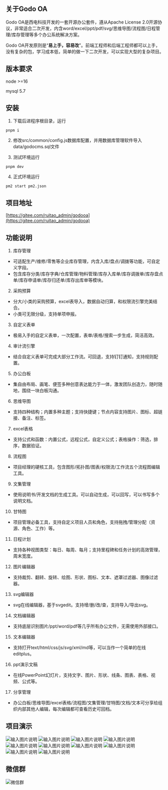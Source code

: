 ## 关于Godo OA

Godo OA是西电科技开发的一套开源办公套件，遵从Apache License 2.0开源协议，非常适合二次开发，内含word/excel/ppt/pdf/svg/思维导图/流程图/日程管理/库存管理等多个办公系统解决方案。

Godo OA开发原则是“**易上手，容易改**”。前端工程师和后端工程师都可以上手，没有复杂的包，学习成本低，简单的做一下二次开发，可以实现大型的复杂项目。

## 版本要求

node >=16

mysql 5.7

## 安装


1. 下载后进程序根目录，运行
```
pnpm i
```

2. 修改src/common/config.js数据库配置，并用数据库管理软件导入data/godocms.sql文件

3. 测试环境运行
```
pnpm dev
```

4. 正式环境运行
```
pm2 start pm2.json
```


## 项目地址


[https://gitee.com/ruitao_admin/godooa](https://gitee.com/ruitao_admin/godooa)

## 功能说明



1. 库存管理

- 可适配生产/维修/零售等企业库存管理，内含入库/盘点/调拨等功能，可自定义字段。
- 包含库存分类/库存字典/仓库管理/物料管理/库存入库单/库存调拨单/库存盘点单/库存申请单/库存归还单/库存出库单等模块。


2. 采购预算

- 分大/小类的采购预算，excel表导入，数据自动归算，和权限流引擎完美结合。
- 小类可无限分级，支持单项申报。


3. 自定义表单

- 极易入手的自定义表单，一次配置，表单/表格/搜索一步生成，简洁高效。


4. 审计流引擎

- 结合自定义表单可完成大部分工作流。可回退，支持钉钉通知，支持规则配置。


5. 办公白板

- 集自由布局、画笔、便签多种创意表达能力于一体，激发团队创造力，随时随地，围绕一块白板沟通。


6. 思维导图

- 支持四种结构；内置多种主题；支持快捷键；节点内容支持图片、图标、超链接、备注、标签。


7. excel表格

- 支持公式和函数：内置公式，远程公式，自定义公式；表格操作：筛选，排序，数据验证。


8. 流程图

- 项目经理的硬核工具，包含图形/拓扑图/图表/权限流/工作流五个流程图编辑工具。


9. 文集管理

- 使用说明书/开发文档的生成工具。可以自动生成，可以回写，可以书写多个说明文档。


10. 甘特图

- 项目管理必备工具，支持自定义项目人员和角色，支持拖拽/管理分配（资源、角色、工作）等。


11. 日程计划

- 支持各种视图类型：每日、每周、每月；支持里程碑和任务计划的高效管理，周末宽度。


12. 图片编辑器

- 支持裁剪、翻转、旋转、绘图、形状、图标、文本、遮罩过滤器、图像过滤器。


13. svg编辑器

- svg在线编辑器，基于svgedit。支持增/删/改/查，支持导入/导出svg。


14. 文档编辑器

- 支持底层识别图片/ppt/word/pdf等几乎所有办公文件，无需使用外部接口。


15. 文本编辑器

- 支持打开text/html/css/js/svg/xml/md等，可以当作一个简单的在线editplus。


16. ppt演示文稿

- 在线PowerPoint幻灯片，支持文字、图片、形状、线条、图表、表格、视频、公式等。

17. 分享管理

- 办公白板/思维导图/excel表格/流程图/文集管理/甘特图/文档/文本可分享给组织内部其他人编辑，每次编辑都可查看历史可回档。


## 项目演示

![输入图片说明](docs/1.jpg)
![输入图片说明](docs/2.jpg)
![输入图片说明](docs/3.jpg)
![输入图片说明](docs/4.jpg)
![输入图片说明](docs/5.jpg)
![输入图片说明](docs/6.jpg)
![输入图片说明](docs/7.jpg)
![输入图片说明](docs/8.jpg)
![输入图片说明](docs/9.jpg)
![输入图片说明](docs/10.jpg)

## 微信群
![微信群](docs/wx.png)

